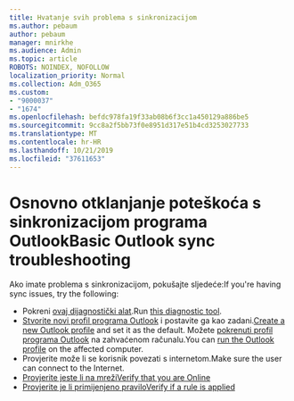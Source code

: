 ```yaml
---
title: Hvatanje svih problema s sinkronizacijom
ms.author: pebaum
author: pebaum
manager: mnirkhe
ms.audience: Admin
ms.topic: article
ROBOTS: NOINDEX, NOFOLLOW
localization_priority: Normal
ms.collection: Adm_O365
ms.custom:
- "9000037"
- "1674"
ms.openlocfilehash: befdc978fa19f33ab08b6f3cc1a450129a886be5
ms.sourcegitcommit: 9cc8a2f5bb73f0e8951d317e51b4cd3253027733
ms.translationtype: MT
ms.contentlocale: hr-HR
ms.lasthandoff: 10/21/2019
ms.locfileid: "37611653"
---
```

# <a name="basic-outlook-sync-troubleshooting"></a><span data-ttu-id="c15e2-102">Osnovno otklanjanje poteškoća s sinkronizacijom programa Outlook</span><span class="sxs-lookup"><span data-stu-id="c15e2-102">Basic Outlook sync troubleshooting</span></span>

<span data-ttu-id="c15e2-103">Ako imate problema s sinkronizacijom, pokušajte sljedeće:</span><span class="sxs-lookup"><span data-stu-id="c15e2-103">If you're having sync issues, try the following:</span></span>

- <span data-ttu-id="c15e2-104">Pokreni [ovaj dijagnostički alat](https://aka.ms/sara-outlooksendreceive).</span><span class="sxs-lookup"><span data-stu-id="c15e2-104">Run [this diagnostic tool](https://aka.ms/sara-outlooksendreceive).</span></span>
- <span data-ttu-id="c15e2-105">[Stvorite novi profil programa Outlook](https://support.office.com/article/f544c1ba-3352-4b3b-be0b-8d42a540459d) i postavite ga kao zadani.</span><span class="sxs-lookup"><span data-stu-id="c15e2-105">[Create a new Outlook profile](https://support.office.com/article/f544c1ba-3352-4b3b-be0b-8d42a540459d) and set it as the default.</span></span> <span data-ttu-id="c15e2-106">Možete [pokrenuti profil programa Outlook](https://aka.ms/SaRA-OutlookSetupProfile) na zahvaćenom računalu.</span><span class="sxs-lookup"><span data-stu-id="c15e2-106">You can [run the Outlook profile](https://aka.ms/SaRA-OutlookSetupProfile) on the affected computer.</span></span>
- <span data-ttu-id="c15e2-107">Provjerite može li se korisnik povezati s internetom.</span><span class="sxs-lookup"><span data-stu-id="c15e2-107">Make sure the user can connect to the Internet.</span></span> 
- [<span data-ttu-id="c15e2-108">Provjerite jeste li na mreži</span><span class="sxs-lookup"><span data-stu-id="c15e2-108">Verify that you are Online</span></span>](https://support.office.com/article/2460e4a8-16c7-47fc-b204-b1549275aac9)
- [<span data-ttu-id="c15e2-109">Provjerite je li primijenjeno pravilo</span><span class="sxs-lookup"><span data-stu-id="c15e2-109">Verify if a rule is applied</span></span>](https://support.office.com/article/C24F5DEA-9465-4DF4-AD17-A50704D66C59)